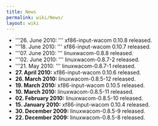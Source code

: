 ```yaml
---
title: News
permalink: wiki/News/
layout: wiki
---
```


-   '''26. June 2010: ''' xf86-input-wacom 0.10.8 released.
-   '''18. June 2010: ''' xf86-input-wacom 0.10.7 released.
-   '''07. June 2010: ''' linuxwacom-0.8.8 released.
-   '''02. June 2010: ''' linuxwacom-0.8.7-2 released.
-   '''21. May 2010: ''' linuxwacom-0.8.7-1 released.
-   **27. April 2010:** xf86-input-wacom 0.10.6 released.
-   **26. March 2010:** linuxwacom-0.8.5-12 released.
-   **19. March 2010:** xf86-input-wacom 0.10.5 released.
-   **10. March 2010:** linuxwacom-0.8.5-11 released.
-   **02. February 2010:** linuxwacom-0.8.5-10 released.
-   **15. January 2010:** xf86-input-wacom 0.10.4 released.
-   **30. December 2009:** linuxwacom-0.8.5-9 released.
-   **22. December 2009:** linuxwacom-0.8.5-8 released.
